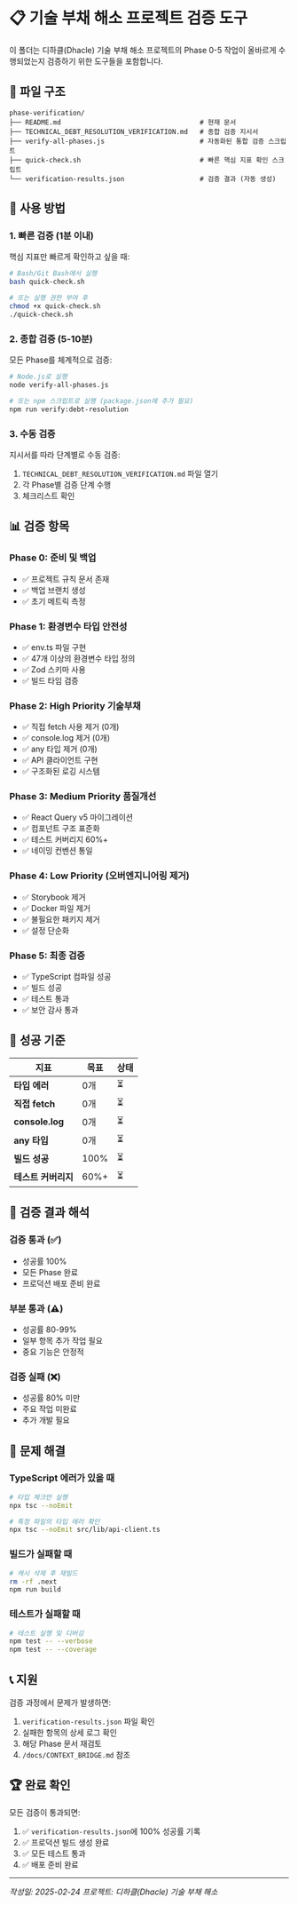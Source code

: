 # 📋 기술 부채 해소 프로젝트 검증 도구

이 폴더는 디하클(Dhacle) 기술 부채 해소 프로젝트의 Phase 0-5 작업이 올바르게 수행되었는지 검증하기 위한 도구들을 포함합니다.

## 📁 파일 구조

```
phase-verification/
├── README.md                                   # 현재 문서
├── TECHNICAL_DEBT_RESOLUTION_VERIFICATION.md   # 종합 검증 지시서
├── verify-all-phases.js                        # 자동화된 통합 검증 스크립트
├── quick-check.sh                              # 빠른 핵심 지표 확인 스크립트
└── verification-results.json                   # 검증 결과 (자동 생성)
```

## 🚀 사용 방법

### 1. 빠른 검증 (1분 이내)

핵심 지표만 빠르게 확인하고 싶을 때:

```bash
# Bash/Git Bash에서 실행
bash quick-check.sh

# 또는 실행 권한 부여 후
chmod +x quick-check.sh
./quick-check.sh
```

### 2. 종합 검증 (5-10분)

모든 Phase를 체계적으로 검증:

```bash
# Node.js로 실행
node verify-all-phases.js

# 또는 npm 스크립트로 실행 (package.json에 추가 필요)
npm run verify:debt-resolution
```

### 3. 수동 검증

지시서를 따라 단계별로 수동 검증:

1. `TECHNICAL_DEBT_RESOLUTION_VERIFICATION.md` 파일 열기
2. 각 Phase별 검증 단계 수행
3. 체크리스트 확인

## 📊 검증 항목

### Phase 0: 준비 및 백업
- ✅ 프로젝트 규칙 문서 존재
- ✅ 백업 브랜치 생성
- ✅ 초기 메트릭 측정

### Phase 1: 환경변수 타입 안전성
- ✅ env.ts 파일 구현
- ✅ 47개 이상의 환경변수 타입 정의
- ✅ Zod 스키마 사용
- ✅ 빌드 타임 검증

### Phase 2: High Priority 기술부채
- ✅ 직접 fetch 사용 제거 (0개)
- ✅ console.log 제거 (0개)
- ✅ any 타입 제거 (0개)
- ✅ API 클라이언트 구현
- ✅ 구조화된 로깅 시스템

### Phase 3: Medium Priority 품질개선
- ✅ React Query v5 마이그레이션
- ✅ 컴포넌트 구조 표준화
- ✅ 테스트 커버리지 60%+
- ✅ 네이밍 컨벤션 통일

### Phase 4: Low Priority (오버엔지니어링 제거)
- ✅ Storybook 제거
- ✅ Docker 파일 제거
- ✅ 불필요한 패키지 제거
- ✅ 설정 단순화

### Phase 5: 최종 검증
- ✅ TypeScript 컴파일 성공
- ✅ 빌드 성공
- ✅ 테스트 통과
- ✅ 보안 감사 통과

## 🎯 성공 기준

| 지표 | 목표 | 상태 |
|------|------|------|
| **타입 에러** | 0개 | ⏳ |
| **직접 fetch** | 0개 | ⏳ |
| **console.log** | 0개 | ⏳ |
| **any 타입** | 0개 | ⏳ |
| **빌드 성공** | 100% | ⏳ |
| **테스트 커버리지** | 60%+ | ⏳ |

## 📝 검증 결과 해석

### 검증 통과 (✅)
- 성공률 100%
- 모든 Phase 완료
- 프로덕션 배포 준비 완료

### 부분 통과 (⚠️)
- 성공률 80-99%
- 일부 항목 추가 작업 필요
- 중요 기능은 안정적

### 검증 실패 (❌)
- 성공률 80% 미만
- 주요 작업 미완료
- 추가 개발 필요

## 🔧 문제 해결

### TypeScript 에러가 있을 때
```bash
# 타입 체크만 실행
npx tsc --noEmit

# 특정 파일의 타입 에러 확인
npx tsc --noEmit src/lib/api-client.ts
```

### 빌드가 실패할 때
```bash
# 캐시 삭제 후 재빌드
rm -rf .next
npm run build
```

### 테스트가 실패할 때
```bash
# 테스트 실행 및 디버깅
npm test -- --verbose
npm test -- --coverage
```

## 📞 지원

검증 과정에서 문제가 발생하면:

1. `verification-results.json` 파일 확인
2. 실패한 항목의 상세 로그 확인
3. 해당 Phase 문서 재검토
4. `/docs/CONTEXT_BRIDGE.md` 참조

## 🏆 완료 확인

모든 검증이 통과되면:

1. ✅ `verification-results.json`에 100% 성공률 기록
2. ✅ 프로덕션 빌드 생성 완료
3. ✅ 모든 테스트 통과
4. ✅ 배포 준비 완료

---

*작성일: 2025-02-24*
*프로젝트: 디하클(Dhacle) 기술 부채 해소*